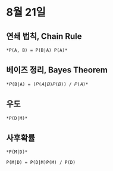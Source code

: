 # 8월 21일

## 연쇄 법칙, Chain Rule
    *P(A, B) = P(B|A) P(A)*

## 베이즈 정리, Bayes Theorem
    *𝑃(B|A) = (𝑃(𝐴|𝐵)𝑃(𝐵)) / 𝑃(𝐴)*

## 우도
    *P(D|M)*

## 사후확률
    *P(M|D)*

    P(M|D) = P(D|M)P(M) / P(D)

